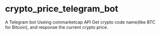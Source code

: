 # crypto_price_telegram_bot
A Telegram bot
Useing coinmarketcap API 
Get crypto code name(like BTC for Bitcoin),
and response the current crypto price.

